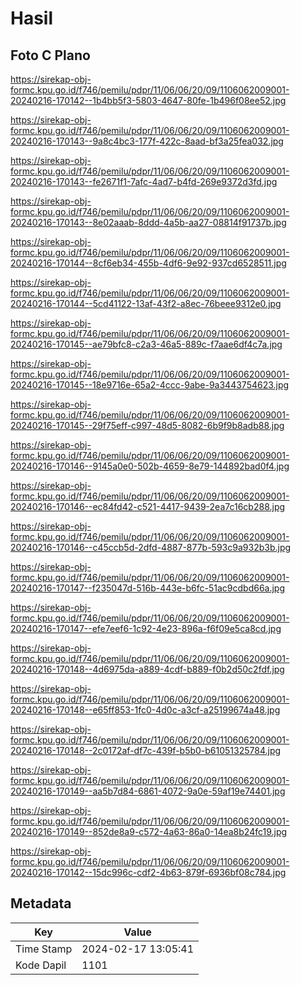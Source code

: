 # Hasil

## Foto C Plano

https://sirekap-obj-formc.kpu.go.id/f746/pemilu/pdpr/11/06/06/20/09/1106062009001-20240216-170142--1b4bb5f3-5803-4647-80fe-1b496f08ee52.jpg

https://sirekap-obj-formc.kpu.go.id/f746/pemilu/pdpr/11/06/06/20/09/1106062009001-20240216-170143--9a8c4bc3-177f-422c-8aad-bf3a25fea032.jpg

https://sirekap-obj-formc.kpu.go.id/f746/pemilu/pdpr/11/06/06/20/09/1106062009001-20240216-170143--fe2671f1-7afc-4ad7-b4fd-269e9372d3fd.jpg

https://sirekap-obj-formc.kpu.go.id/f746/pemilu/pdpr/11/06/06/20/09/1106062009001-20240216-170143--8e02aaab-8ddd-4a5b-aa27-08814f91737b.jpg

https://sirekap-obj-formc.kpu.go.id/f746/pemilu/pdpr/11/06/06/20/09/1106062009001-20240216-170144--8cf6eb34-455b-4df6-9e92-937cd6528511.jpg

https://sirekap-obj-formc.kpu.go.id/f746/pemilu/pdpr/11/06/06/20/09/1106062009001-20240216-170144--5cd41122-13af-43f2-a8ec-76beee9312e0.jpg

https://sirekap-obj-formc.kpu.go.id/f746/pemilu/pdpr/11/06/06/20/09/1106062009001-20240216-170145--ae79bfc8-c2a3-46a5-889c-f7aae6df4c7a.jpg

https://sirekap-obj-formc.kpu.go.id/f746/pemilu/pdpr/11/06/06/20/09/1106062009001-20240216-170145--18e9716e-65a2-4ccc-9abe-9a3443754623.jpg

https://sirekap-obj-formc.kpu.go.id/f746/pemilu/pdpr/11/06/06/20/09/1106062009001-20240216-170145--29f75eff-c997-48d5-8082-6b9f9b8adb88.jpg

https://sirekap-obj-formc.kpu.go.id/f746/pemilu/pdpr/11/06/06/20/09/1106062009001-20240216-170146--9145a0e0-502b-4659-8e79-144892bad0f4.jpg

https://sirekap-obj-formc.kpu.go.id/f746/pemilu/pdpr/11/06/06/20/09/1106062009001-20240216-170146--ec84fd42-c521-4417-9439-2ea7c16cb288.jpg

https://sirekap-obj-formc.kpu.go.id/f746/pemilu/pdpr/11/06/06/20/09/1106062009001-20240216-170146--c45ccb5d-2dfd-4887-877b-593c9a932b3b.jpg

https://sirekap-obj-formc.kpu.go.id/f746/pemilu/pdpr/11/06/06/20/09/1106062009001-20240216-170147--f235047d-516b-443e-b6fc-51ac9cdbd66a.jpg

https://sirekap-obj-formc.kpu.go.id/f746/pemilu/pdpr/11/06/06/20/09/1106062009001-20240216-170147--efe7eef6-1c92-4e23-896a-f6f09e5ca8cd.jpg

https://sirekap-obj-formc.kpu.go.id/f746/pemilu/pdpr/11/06/06/20/09/1106062009001-20240216-170148--4d6975da-a889-4cdf-b889-f0b2d50c2fdf.jpg

https://sirekap-obj-formc.kpu.go.id/f746/pemilu/pdpr/11/06/06/20/09/1106062009001-20240216-170148--e65ff853-1fc0-4d0c-a3cf-a25199674a48.jpg

https://sirekap-obj-formc.kpu.go.id/f746/pemilu/pdpr/11/06/06/20/09/1106062009001-20240216-170148--2c0172af-df7c-439f-b5b0-b61051325784.jpg

https://sirekap-obj-formc.kpu.go.id/f746/pemilu/pdpr/11/06/06/20/09/1106062009001-20240216-170149--aa5b7d84-6861-4072-9a0e-59af19e74401.jpg

https://sirekap-obj-formc.kpu.go.id/f746/pemilu/pdpr/11/06/06/20/09/1106062009001-20240216-170149--852de8a9-c572-4a63-86a0-14ea8b24fc19.jpg

https://sirekap-obj-formc.kpu.go.id/f746/pemilu/pdpr/11/06/06/20/09/1106062009001-20240216-170142--15dc996c-cdf2-4b63-879f-6936bf08c784.jpg


## Metadata

| Key        | Value               |
| ---------- | ------------------- |
| Time Stamp | 2024-02-17 13:05:41 |
| Kode Dapil | 1101                |



